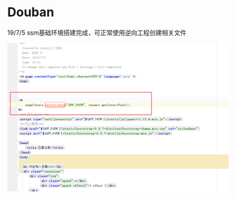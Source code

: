 # Douban

19/7/5 ssm基础环境搭建完成，可正常使用逆向工程创建相关文件

![Photo](https://github.com/1060471057/Douban/blob/master/Photo/20190707235058.png)

